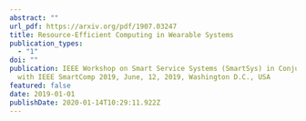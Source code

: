```yaml
---
abstract: ""
url_pdf: https://arxiv.org/pdf/1907.03247
title: Resource-Efficient Computing in Wearable Systems
publication_types:
  - "1"
doi: ""
publication: IEEE Workshop on Smart Service Systems (SmartSys) in Conjunction
  with IEEE SmartComp 2019, June, 12, 2019, Washington D.C., USA
featured: false
date: 2019-01-01
publishDate: 2020-01-14T10:29:11.922Z
---
```

